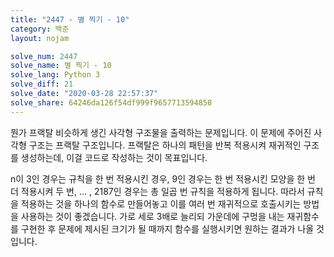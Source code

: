 ```yaml
---
title: "2447 - 별 찍기 - 10"
category: 백준
layout: nojam

solve_num: 2447
solve_name: 별 찍기 - 10
solve_lang: Python 3
solve_diff: 21
solve_date: "2020-03-28 22:57:37"
solve_share: 64246da126f54df999f9657713594858
---
```


뭔가 프랙탈 비슷하게 생긴 사각형 구조물을 출력하는 문제입니다. 이 문제에 주어진 사각형 구조는 프랙탈 구조입니다. 프랙탈은 하나의 패턴을 반복 적용시켜 재귀적인 구조를 생성하는데, 이걸 코드로 작성하는 것이 목표입니다.

n이 3인 경우는 규칙을 한 번 적용시킨 경우, 9인 경우는 한 번 적용시킨 모양을 한 번 더 적용시켜 두 번, ... , 2187인 경우는 총 일곱 번 규칙을 적용하게 됩니다. 따라서 규칙을 적용하는 것을 하나의 함수로 만들어놓고 이를 여러 번 재귀적으로 호출시키는 방법을 사용하는 것이 좋겠습니다. 가로 세로 3배로 늘리되 가운데에 구멍을 내는 재귀함수를 구현한 후 문제에 제시된 크기가 될 때까지 함수를 실행시키면 원하는 결과가 나올 것입니다.
